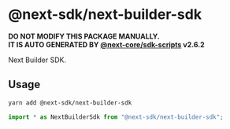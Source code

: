 # @next-sdk/next-builder-sdk

**DO NOT MODIFY THIS PACKAGE MANUALLY.**  
**IT IS AUTO GENERATED BY [@next-core/sdk-scripts] v2.6.2**

Next Builder SDK.

## Usage

```bash
yarn add @next-sdk/next-builder-sdk
```

```ts
import * as NextBuilderSdk from "@next-sdk/next-builder-sdk";
```

[@next-core/sdk-scripts]: https://github.com/easyops-cn/next-core/tree/master/packages/sdk-scripts
